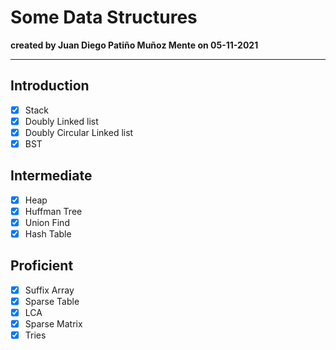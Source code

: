 # Some Data Structures

**created by Juan Diego Patiño Muñoz Mente on 05-11-2021**

---

## Introduction
- [x] Stack
- [x] Doubly Linked list
- [x] Doubly Circular Linked list
- [x] BST

## Intermediate
- [x] Heap
- [x] Huffman Tree
- [x] Union Find
- [x] Hash Table

## Proficient
- [x] Suffix Array
- [x] Sparse Table
- [x] LCA
- [x] Sparse Matrix
- [x] Tries
